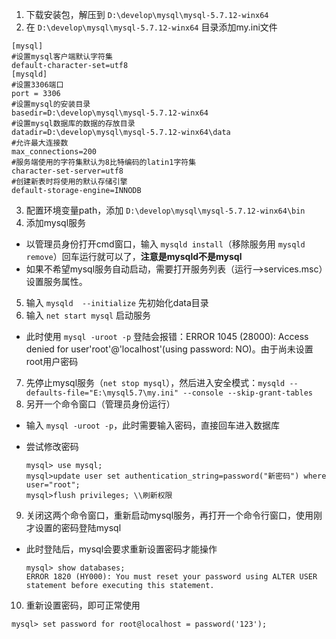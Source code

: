 1. 下载安装包，解压到 `D:\develop\mysql\mysql-5.7.12-winx64`
2. 在 `D:\develop\mysql\mysql-5.7.12-winx64` 目录添加my.ini文件

  ```
  [mysql]
  #设置mysql客户端默认字符集
  default-character-set=utf8
  [mysqld]
  #设置3306端口
  port = 3306
  #设置mysql的安装目录
  basedir=D:\develop\mysql\mysql-5.7.12-winx64
  #设置mysql数据库的数据的存放目录
  datadir=D:\develop\mysql\mysql-5.7.12-winx64\data
  #允许最大连接数
  max_connections=200
  #服务端使用的字符集默认为8比特编码的latin1字符集
  character-set-server=utf8
  #创建新表时将使用的默认存储引擎
  default-storage-engine=INNODB
  ```

3. 配置环境变量path，添加 `D:\develop\mysql\mysql-5.7.12-winx64\bin`
4. 添加mysql服务
  - 以管理员身份打开cmd窗口，输入 `mysqld install`（移除服务用 `mysqld remove`）回车运行就可以了，**注意是mysqld不是mysql**
  - 如果不希望mysql服务自动启动，需要打开服务列表（运行-->services.msc）设置服务属性。
5. 输入 `mysqld  --initialize` 先初始化data目录
6. 输入 `net start mysql` 启动服务
  - 此时使用 `mysql -uroot -p` 登陆会报错：ERROR 1045 (28000): Access denied for user'root'@'localhost'(using password: NO)。由于尚未设置root用户密码
7. 先停止mysql服务（`net stop mysql`），然后进入安全模式：`mysqld --defaults-file="E:\mysql5.7\my.ini" --console --skip-grant-tables`
8. 另开一个命令窗口（管理员身份运行）
  - 输入 `mysql -uroot -p`，此时需要输入密码，直接回车进入数据库
  - 尝试修改密码

    ```shell
    mysql> use mysql;
    mysql>update user set authentication_string=password("新密码") where user="root";
    mysql>flush privileges; \\刷新权限
    ```

9. 关闭这两个命令窗口，重新启动mysql服务，再打开一个命令行窗口，使用刚才设置的密码登陆mysql
  - 此时登陆后，mysql会要求重新设置密码才能操作

    ```shell
    mysql> show databases;
    ERROR 1820 (HY000): You must reset your password using ALTER USER statement before executing this statement.
    ```

10. 重新设置密码，即可正常使用
  ```shell
  mysql> set password for root@localhost = password('123');
  ```
